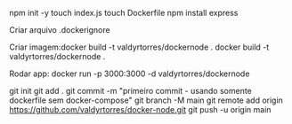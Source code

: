 npm init -y
touch index.js
touch Dockerfile
npm install express

Criar arquivo .dockerignore

Criar imagem:docker build -t valdyrtorres/dockernode .
docker build -t valdyrtorres/dockernode .

Rodar app:
docker run -p 3000:3000 -d valdyrtorres/dockernode

git init
git add .
git commit -m "primeiro commit - usando somente dockerfile sem docker-compose"
git branch -M main
git remote add origin https://github.com/valdyrtorres/docker-node.git
git push -u origin main
